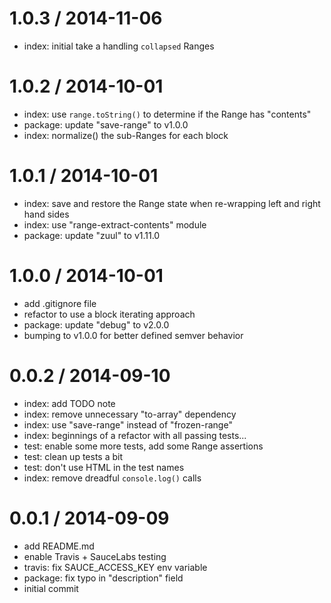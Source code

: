 
1.0.3 / 2014-11-06
==================

 * index: initial take a handling `collapsed` Ranges

1.0.2 / 2014-10-01
==================

 * index: use `range.toString()` to determine if the Range has "contents"
 * package: update "save-range" to v1.0.0
 * index: normalize() the sub-Ranges for each block

1.0.1 / 2014-10-01
==================

 * index: save and restore the Range state when re-wrapping left and right hand sides
 * index: use "range-extract-contents" module
 * package: update "zuul" to v1.11.0

1.0.0 / 2014-10-01
==================

 * add .gitignore file
 * refactor to use a block iterating approach
 * package: update "debug" to v2.0.0
 * bumping to v1.0.0 for better defined semver behavior

0.0.2 / 2014-09-10
==================

 * index: add TODO note
 * index: remove unnecessary "to-array" dependency
 * index: use "save-range" instead of "frozen-range"
 * index: beginnings of a refactor with all passing tests...
 * test: enable some more tests, add some Range assertions
 * test: clean up tests a bit
 * test: don't use HTML in the test names
 * index: remove dreadful `console.log()` calls

0.0.1 / 2014-09-09
==================

 * add README.md
 * enable Travis + SauceLabs testing
 * travis: fix SAUCE_ACCESS_KEY env variable
 * package: fix typo in "description" field
 * initial commit
